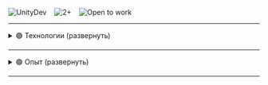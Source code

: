 ![UnityDev](https://img.shields.io/badge/-Unity--developer-0066CC?style=for-the-badge)&nbsp;&nbsp;&nbsp;
![2+](https://img.shields.io/badge/-2%2B%20years-0066CC?style=for-the-badge)&nbsp;&nbsp;&nbsp;
![Open to work](https://img.shields.io/badge/-Open%20to%20work-darkgreen?style=for-the-badge)&nbsp;&nbsp;&nbsp;


---


<details>
    <summary>🟢 Технологии (развернуть)</summary>

---

![Language](https://img.shields.io/badge/-Language-white?style=flat)&nbsp;&nbsp;&nbsp;
![C#](https://img.shields.io/badge/-C%23-0066CC?style=flat&logo=c-sharp)

![Unity](https://img.shields.io/badge/-Unity-FFF?style=flat)&nbsp;&nbsp;&nbsp;
![UI Toolkit](https://img.shields.io/badge/-UI%20Toolkit-0066CC?style=flat)
![Localization](https://img.shields.io/badge/-Localization-0066CC?style=flat)
![Behaviour Graph](https://img.shields.io/badge/-Behaviour%20Graph-0066CC?style=flat)
![Animator](https://img.shields.io/badge/-Animator-0066CC?style=flat)
![Visual Effect Graph](https://img.shields.io/badge/-Visual%20Effect%20Graph-0066CC?style=flat)
![Shader Graph](https://img.shields.io/badge/-Shader%20Graph-0066CC?style=flat)
![DOTS](https://img.shields.io/badge/-Unity%20DOTS-0066CC?style=flat)
![etc](https://img.shields.io/badge/-...-0066CC?style=flat)

![IoC](https://img.shields.io/badge/-IoC-FFF?style=flat)&nbsp;&nbsp;&nbsp;
![VContainer](https://img.shields.io/badge/-VContainer-0066CC?style=flat)
![Zenject](https://img.shields.io/badge/-Zenject-0066CC?style=flat)

![Messaging](https://img.shields.io/badge/-Messaging-FFF?style=flat)&nbsp;&nbsp;&nbsp;
![MessagePipe](https://img.shields.io/badge/-MessagePipe-0066CC?style=flat)
![SignalBus](https://img.shields.io/badge/-SignalBus-0066CC?style=flat)

![Async/React](https://img.shields.io/badge/-Async/React-FFF?style=flat)&nbsp;&nbsp;&nbsp;
![UniTask](https://img.shields.io/badge/-UniTask-0066CC?style=flat)
![R3](https://img.shields.io/badge/-R3-0066CC?style=flat)

![Serialization](https://img.shields.io/badge/-Serialization-FFF?style=flat)&nbsp;&nbsp;&nbsp;
![MessagePack](https://img.shields.io/badge/-MessagePack-0066CC?style=flat)

![Animations](https://img.shields.io/badge/-Animations-FFF?style=flat)&nbsp;&nbsp;&nbsp;
![DOTween](https://img.shields.io/badge/-DOTween-0066CC?style=flat)

![Architecture](https://img.shields.io/badge/-Architecture-FFF?style=flat)&nbsp;&nbsp;&nbsp;
![OOP](https://img.shields.io/badge/-OOP-0066CC?style=flat)
![ECS](https://img.shields.io/badge/-ECS-0066CC?style=flat)
</details>

---

<details>
    <summary>🟢 Опыт (развернуть)</summary>

---

![Начало работы](https://img.shields.io/badge/FEB%202025%20_-_%20Present-darkgreen?style=for-the-badge)
&nbsp;&nbsp;&nbsp;
![PC](https://img.shields.io/badge/-PC-grey?style=for-the-badge)
![Simulator](https://img.shields.io/badge/-Simulator-grey?style=for-the-badge)
![FPP](https://img.shields.io/badge/-FPP-grey?style=for-the-badge)

![C#](https://img.shields.io/badge/-C%23-grey?style=flat&logo=c-sharp)
![Unity](https://img.shields.io/badge/-Unity-grey?style=flat&logo=unity)
![Zenject](https://img.shields.io/badge/-Zenject-grey?style=flat)
![SignalBus](https://img.shields.io/badge/-SignalBus-grey?style=flat)
![Behaviour Graph](https://img.shields.io/badge/-Unity%20Behaviour%20Graph-grey?style=flat)

### Участие в инди-команде

*Симулятор с крафтом, тайм-менеджментом, историей.*

<br />

<details>
    <summary>🟢 Примеры выполненных/выполняемых задач</summary>

- AI-поведение на UnityBehaviourGraph (патрулирование, обнаружение, преследование, атака)
- Более сложное AI-поведение (взаимодействие с окружением и системами)
- Прототип квестовой системы
- Подключение анимаций, визуальных эффектов
- Верстка интерфейса с UI Toolkit
- и еще много интересных задач в планах.

</details>
<br />

---

![Начало работы](https://img.shields.io/badge/MAY%202025%20%20_-_%20%20Present-darkgreen?style=for-the-badge)
&nbsp;&nbsp;&nbsp;
![Mobile](https://img.shields.io/badge/-Mobile-grey?style=for-the-badge)
![Escape Room](https://img.shields.io/badge/-Escape%20Room-grey?style=for-the-badge)
![3D TDP](https://img.shields.io/badge/-3D%20TDP-grey?style=for-the-badge)

![C#](https://img.shields.io/badge/-C%23-grey?style=flat&logo=c-sharp)
![Unity](https://img.shields.io/badge/-Unity-grey?style=flat&logo=unity)
![UniTask](https://img.shields.io/badge/-UniTask-grey?style=flat)
![R3](https://img.shields.io/badge/-R3-grey?style=flat)
![UI Toolkit](https://img.shields.io/badge/-UI%20Toolkit-grey?style=flat)
![VContainer](https://img.shields.io/badge/-VContainer-grey?style=flat)
![MessagePipe](https://img.shields.io/badge/-MessagePipe-grey?style=flat)
![Visual Effect Graph](https://img.shields.io/badge/-Unity%20Visual%20Effect%20Graph-grey?style=flat)
![Localization](https://img.shields.io/badge/-Localization-grey?style=flat)

### Пет-проект

*Игра, в которой необходимо найти выход из бункера, решив взаимосвязанные логические задачи. Локализация.*

[![Пример на YouTube](https://img.shields.io/badge/Пример%20на%20YouTube-FF0000?style=social&logo=youtube)](https://youtu.be/_K71rByUuHo)
&nbsp;&nbsp;&nbsp;
[![Еще пример на YouTube](https://img.shields.io/badge/Еще%20пример%20на%20YouTube-FF0000?style=social&logo=youtube)](https://youtu.be/fakev8FN6r4)
&nbsp;&nbsp;&nbsp;
[![Посмотреть исходный код](https://img.shields.io/badge/Посмотреть%20Исходный%20код-FFF?style=flat)](https://github.com/jrd-prime/_Story)

<br />

<details>
  <summary><strong>🟢 Примеры выполненных/выполняемых задач </strong></summary>

- Создание интерфейса с помощью UI Toolkit
- Использование системы сообщений MessagePipe
- Подключение анимаций
- Система взаимодействий с объектами через добавление компонентов-декораторов. (блокирующих, требующих предметы и тд)
- Система глобальных условий, которые влияют на поведение объектов
- Создание эффектов в Unity Visual Effect Graph
- "Диалоговая система" с использованием UniTask
- Оптимизация освещения. Запекание и пробы
- и много еще чего в планах

</details>


<br />

---

![Начало работы](https://img.shields.io/badge/Nov%202024%20--_%20Feb%202025-grey?style=for-the-badge)&nbsp;&nbsp;&nbsp;
![Mobile](https://img.shields.io/badge/-Mobile-grey?style=for-the-badge)
![Survival](https://img.shields.io/badge/-Survival-grey?style=for-the-badge)
![3D TDP](https://img.shields.io/badge/-3D%20TDP-grey?style=for-the-badge)

![C#](https://img.shields.io/badge/-C%23-grey?style=flat&logo=c-sharp)
![Unity](https://img.shields.io/badge/-Unity-grey?style=flat&logo=unity)
![UniTask](https://img.shields.io/badge/-UniTask-grey?style=flat)
![R3](https://img.shields.io/badge/-R3-grey?style=flat)
![UI Toolkit](https://img.shields.io/badge/-UI%20Toolkit-grey?style=flat)
![VContainer](https://img.shields.io/badge/-VContainer-grey?style=flat)
![MessagePack](https://img.shields.io/badge/-MessagePack-grey?style=flat)
![DOTween](https://img.shields.io/badge/-DOTween-grey?style=flat)

### Прототип

*Прототип, в котором проверял идею для UI с таймерами, анимациями для сурвайвал игры с необходимостью пополнения энергии
для выживания.*

[![Посмотреть исходный код](https://img.shields.io/badge/Посмотреть%20Исходный%20код-FFF?style=flat)](https://github.com/jrd-prime/WaitingToBeRescued)

<details>
  <summary><strong>🟢 Скриншот</strong></summary>

![](Screenshot_11.png)
</details>

<br />

<details>
<summary><strong>🟢 Примеры выполненных/выполняемых задач</strong></summary>

- Создание интерфейса и меню с помощью UI Toolkit
- Анимации на DOTween
- Сохранение данных MessagePack

</details>
<br />

---

![Начало работы](https://img.shields.io/badge/Oct%202024%20--_%20Nov%202024-grey?style=for-the-badge)&nbsp;&nbsp;&nbsp;
![Mobile](https://img.shields.io/badge/-Mobile-grey?style=for-the-badge)
![Roguelike](https://img.shields.io/badge/-Roguelike-grey?style=for-the-badge)
![3D TDP](https://img.shields.io/badge/-3D%20TDP-grey?style=for-the-badge)

![C#](https://img.shields.io/badge/-C%23-grey?style=flat&logo=c-sharp)
![Unity](https://img.shields.io/badge/-Unity-grey?style=flat&logo=unity)
![UniTask](https://img.shields.io/badge/-UniTask-grey?style=flat)
![R3](https://img.shields.io/badge/-R3-grey?style=flat)
![UI Toolkit](https://img.shields.io/badge/-UI%20Toolkit-grey?style=flat)
![VContainer](https://img.shields.io/badge/-VContainer-grey?style=flat)
![DOTween](https://img.shields.io/badge/-DOTween-grey?style=flat)

### Пет-проект

*Игра, в которой необходимо уничтожать "волны" врагов.*

[![Посмотреть пример на YouTube](https://img.shields.io/badge/Посмотреть%20пример%20на%20YouTube-FF0000?style=social&logo=youtube)](https://youtu.be/WOCNdLnPbJE)
&nbsp;&nbsp;&nbsp;
[![Скачать (APK)](https://img.shields.io/badge/Скачать%20(APK)-FFF?style=social&logo=android&labelColor=FFF)](https://github.com/jrd-prime/Test_Game_I/releases/download/Test-Game-I-ver.1.0.0-final/Test_Game_I_v1.0.0.apk)
&nbsp;&nbsp;&nbsp;
[![Посмотреть исходный код](https://img.shields.io/badge/Посмотреть%20Исходный%20код-FFF?style=flat)](https://github.com/jrd-prime/Test_Game_I)


<br />

<details>
<summary><strong>🟢 Примеры выполненных/выполняемых задач</strong></summary>

- Создание интерфейса и меню с помощью UI Toolkit
- Анимации на DOTween

</details>
<br />

---


![Начало работы](https://img.shields.io/badge/Jul%202024%20--_%20Oct%202024-grey?style=for-the-badge)&nbsp;&nbsp;&nbsp;
![Mobile](https://img.shields.io/badge/-Mobile-grey?style=for-the-badge)
![Survival](https://img.shields.io/badge/-Survival-grey?style=for-the-badge)
![3D TDP](https://img.shields.io/badge/-3D%20TDP-grey?style=for-the-badge)

![C#](https://img.shields.io/badge/-C%23-grey?style=flat&logo=c-sharp)
![Unity](https://img.shields.io/badge/-Unity-grey?style=flat&logo=unity)
![UniTask](https://img.shields.io/badge/-UniTask-grey?style=flat)
![R3](https://img.shields.io/badge/-R3-grey?style=flat)
![UI Toolkit](https://img.shields.io/badge/-UI%20Toolkit-grey?style=flat)
![VContainer](https://img.shields.io/badge/-VContainer-grey?style=flat)
![DOTween](https://img.shields.io/badge/-DOTween-grey?style=flat)
![Odin Inspector](https://img.shields.io/badge/-Odin%20Inspector-grey?style=flat)

### Прототип

*Прототип, в котором изучал технологии.*

[![Посмотреть пример на YouTube](https://img.shields.io/badge/Посмотреть%20пример%20на%20YouTube-FF0000?style=social&logo=youtube)](https://youtu.be/wssskvuWqmM)
&nbsp;&nbsp;&nbsp;
[![Посмотреть исходный код](https://img.shields.io/badge/Посмотреть%20Исходный%20код-FFF?style=flat)](https://github.com/jrd-prime/BackwoodsLife)

<br />

<details>
<summary><strong>🟢 Примеры выполненных/выполняемых задач</strong></summary>

- Создание интерфейса с помощью UI Toolkit
- Анимации на DOTween
- Взаимодействия с условиями

</details>
<br />

---


![Начало работы](https://img.shields.io/badge/NOV%202023%20--_%20Oct%202024-grey?style=for-the-badge)&nbsp;&nbsp;&nbsp;

### Изучение, применение и участие в инди-командах

- *Изучал Unity DOTS, ECS Native и другие технологии*
- *Создавал мелкие прототипы используя изучаемые технологии*
- *Участвовал в 2 очень мелких начинающих инди-командах*

</details>

---
